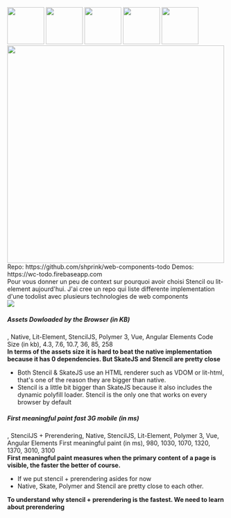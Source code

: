 <!-- <section>
    <h2>Alternatives</h2>
    <ul>
        <li>[Polymer 3](https://www.polymer-project.org/)</li>
        <li>[LitElement](https://github.com/Polymer/lit-element) by Polymer</li>
        <li>[SkateJS](http://skatejs.netlify.com/)</li>
        <li>[Slim.js](http://slimjs.com/#/getting-started)</li>
    </ul>
    <aside class="notes">
        <b></b>
    </aside>
</section> -->

<section>
    <div style="margin: 0;">
        <img src="../../img/web_component-logo.png" height="85" class="img-plain no-margin"/>
        <img src="../../img/stencil-logo.png" height="85" class="img-plain no-margin"/>
        <img src="../../img/polymer-logo.png" height="85" class="img-plain no-margin"/>
        <img src="../../img/skatejs-logo.png" height="85" class="img-plain no-margin"/>
        <img src="../../img/angular-logo.png" height="85" class="img-plain no-margin"/>
    </div>
    <img src="./img/todo.gif" class="img-plain no-margin" width="500" />
    <br/>
    Repo: https://github.com/shprink/web-components-todo
    Demos: https://wc-todo.firebaseapp.com
    <aside class="notes">
        Pour vous donner un peu de context sur pourquoi avoir choisi Stencil ou lit-element aujourd'hui.
        J'ai cree un repo qui liste differente implementation d'une todolist avec plusieurs technologies de web components 
    </aside>
</section>

<section>
    <img src="./img/stencil_vs_wc.png" class="img-plain no-margin"/>
    <aside class="notes"></aside>
</section>

<section>
    <h5>Assets Dowloaded by the Browser (in KB)</h5>
    <canvas data-chart="horizontalBar">
, Native, Lit-Element, StencilJS, Polymer 3, Vue, Angular Elements
<!-- This is a comment that will be ignored -->
Code Size (in kb), 4.3, 7.6, 10.7, 36, 85, 258
    <!--
{
    "data": {
        "datasets": [
            {
                "label": "My First Dataset",
                "fill": false,
                "backgroundColor": [
                    "#ef5a25",
                    "#1b4678",
                    "white",
                    "#f4224d",
                    "#37B179",
                    "#d8002c"
                ],
                "borderColor": [
                    "#f05118",
                    "#1b4678",
                    "white",
                    "#f4224d",
                    "#37B179",
                    "#bb0029"
                ],
                "borderWidth": 1
            }
        ]
    },
    "options": {
        "responsive": true,
        "scales": {
            "yAxes": [
                {
                    "stacked": true,
                    "ticks": {
                        "fontSize": 25
                    },
                    "gridLines": {
                        "display": false
                    }
                }
            ],
            "xAxes": [
                {
                    "stacked": false,
                    "ticks": {
                        "beginAtZero": true
                    },
                    "gridLines": {
                        "color": "rgba(255, 255, 255, 0.2)"
                    }
                }
            ]
        },
        "legend": {
            "display": false
        }
    }
}
    -->
    </canvas>
    <aside class="notes">
        <b>In terms of the assets size it is hard to beat the native implementation because it has 0 dependencies. But SkateJS and Stencil are pretty close</b>
        <ul>
            <li>Both Stencil & SkateJS use an HTML renderer such as VDOM or lit-html, that's one of the reason they are bigger than native.</li>
            <li>Stencil is a little bit bigger than SkateJS because it also includes the dynamic polyfill loader. Stencil is the only one that works on every browser by default</li>
        </ul>
    </aside>
</section>


<section>
    <h5>First meaningful paint fast 3G mobile (in ms)</h5>
    <canvas data-chart="horizontalBar">
, StencilJS + Prerendering, Native, StencilJS, Lit-Element, Polymer 3, Vue, Angular Elements
<!-- This is a comment that will be ignored -->
First meaningful paint (in ms), 980, 1030, 1070, 1320, 1370, 3010, 3100
    <!--
{
    "data": {
        "datasets": [
            {
                "label": "My First Dataset",
                "fill": false,
                "backgroundColor": [
                    "white",
                    "#ef5a25",
                    "white",
                    "#1b4678",
                    "#f4224d",
                    "#37B179",
                    "#d8002c"
                ],
                "borderColor": [
                    "white",
                    "#f05118",
                    "white",
                    "#1b4678",
                    "#f4224d",
                    "#37B179",
                    "#bb0029"
                ],
                "borderWidth": 1
            }
        ]
    },
    "options": {
        "responsive": true,
        "scales": {
            "yAxes": [
                {
                    "stacked": true,
                    "ticks": {
                        "fontSize": 25
                    },
                    "gridLines": {
                        "display": false
                    }
                }
            ],
            "xAxes": [
                {
                    "stacked": false,
                    "ticks": {
                        "beginAtZero": true
                    },
                    "gridLines": {
                        "color": "rgba(255, 255, 255, 0.2)"
                    }
                }
            ]
        },
        "legend": {
            "display": false
        }
    }
}
    -->
    </canvas>
    <aside class="notes">
        <b>First meaningful paint measures when the primary content of a page is visible, the faster the better of course.</b>
        <br/>
        <ul>
            <li>If we put stencil + prerendering asides for now</li>
            <li>Native, Skate, Polymer and Stencil are pretty close to each other.</li>
        </ul>
        <b>To understand why stencil + prerendering is the fastest. We need to learn about prerendering</b>
    </aside>
</section>

<!--
<section>
    <h3>Why StencilJS makes Web Components great again?</h3>
    <ol>
        <li class="fragment"><span style="color: var(--blue)">Works everywhere</span> (Dynamic Polyfill loader)</li>
        <li class="fragment"><span style="color: var(--blue)">Loads fast</span> (Prerendering, dynamic import)</li>
        <li class="fragment"><span style="color: var(--blue)">Less verbose</span> (Decorators, JSX renderer)</li>
        <li class="fragment"><span style="color: var(--blue)">Optimized DOM manipulation</span> (Virtual DOM)</li>
        <li class="fragment"><span style="color: var(--blue)">Allows SEO</span> (SSR)</li>
    </ol>
    <aside class="notes">
        <b>Let's conclude this talk</b>
        <br/>
        <b>Why StencilJS makes Web Components great again?</b>
        <br/>
        <ul>
            <li>Stencil works everywhere</li>
            <li>Stencil is fast</li>
            <li>Stencil components are concise</li>
            <li>Stencil optimizes the DOM manipulation by default</li>
            <li>And Stencil allows Search Engine Optimization</li>
        </ul>
        <br/>
        <b>That's it for me,
        <br/>I hope you guys are excited about Web Components and Stencil,<br/> and if you are I will be in the office hours room with Stencil stickers! thanks very much</b>
    </aside>
</section> -->